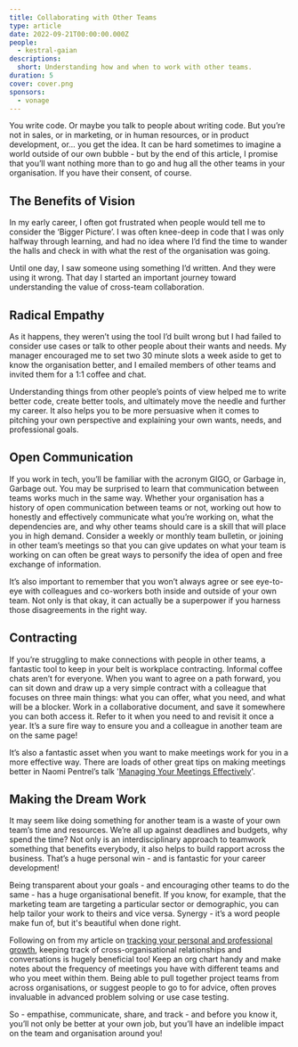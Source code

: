 ```yaml
---
title: Collaborating with Other Teams
type: article
date: 2022-09-21T00:00:00.000Z
people:
  - kestral-gaian
descriptions:
  short: Understanding how and when to work with other teams.
duration: 5
cover: cover.png
sponsors:
  - vonage
---
```

<sponsor-vonage-comms></sponsor-vonage-comms>

You write code. Or maybe you talk to people about writing code. But you’re not in sales, or in marketing, or in human resources, or in product development, or… you get the idea. It can be hard sometimes to imagine a world outside of our own bubble - but by the end of this article, I promise that you’ll want nothing more than to go and hug all the other teams in your organisation. If you have their consent, of course.

## The Benefits of Vision

In my early career, I often got frustrated when people would tell me to consider the ‘Bigger Picture’. I was often knee-deep in code that I was only halfway through learning, and had no idea where I’d find the time to wander the halls and check in with what the rest of the organisation was going.

Until one day, I saw someone using something I’d written. And they were using it wrong. That day I started an important journey toward understanding the value of cross-team collaboration.

## Radical Empathy

As it happens, they weren’t using the tool I’d built wrong but I had failed to consider use cases or talk to other people about their wants and needs. My manager encouraged me to set two 30 minute slots a week aside to get to know the organisation better, and I emailed members of other teams and invited them for a 1:1 coffee and chat.

Understanding things from other people’s points of view helped me to write better code, create better tools, and ultimately move the needle and further my career. It also helps you to be more persuasive when it comes to pitching your own perspective and explaining your own wants, needs, and professional goals.

<library-item path="articles/2022/power-of-persuasion"></library-item>

## Open Communication

If you work in tech, you’ll be familiar with the acronym GIGO, or Garbage in, Garbage out. You may be surprised to learn that communication between teams works much in the same way. Whether your organisation has a history of open communication between teams or not, working out how to honestly and effectively communicate what you’re working on, what the dependencies are, and why other teams should care is a skill that will place you in high demand. Consider a weekly or monthly team bulletin, or joining in other team’s meetings so that you can give updates on what your team is working on can often be great ways to personify the idea of open and free exchange of information.

<sponsor-vonage-video></sponsor-vonage-video>

It’s also important to remember that you won’t always agree or see eye-to-eye with colleagues and co-workers both inside and outside of your own team. Not only is that okay, it can actually be a superpower if you harness those disagreements in the right way.

<library-item path="videos/couch/productive-disagreements"></library-item>

## Contracting

If you’re struggling to make connections with people in other teams, a fantastic tool to keep in your belt is workplace contracting. Informal coffee chats aren’t for everyone. When you want to agree on a path forward, you can sit down and draw up a very simple contract with a colleague that focuses on three main things: what you can offer, what you need, and what will be a blocker. Work in a collaborative document, and save it somewhere you can both access it. Refer to it when you need to and revisit it once a year. It’s a sure fire way to ensure you and a colleague in another team are on the same page!

It’s also a fantastic asset when you want to make meetings work for you in a more effective way. There are loads of other great tips on making meetings better in Naomi Pentrel’s talk '[Managing Your Meetings Effectively](/library/effective-meetings)'.

## Making the Dream Work

It may seem like doing something for another team is a waste of your own team’s time and resources. We’re all up against deadlines and budgets, why spend the time? Not only is an interdisciplinary approach to teamwork something that benefits everybody, it also helps to build rapport across the business. That’s a huge personal win - and is fantastic for your career development!

Being transparent about your goals - and encouraging other teams to do the same - has a huge organisational benefit. If you know, for example, that the marketing team are targeting a particular sector or demographic, you can help tailor your work to theirs and vice versa. Synergy - it’s a word people make fun of, but it's beautiful when done right.

Following on from my article on [tracking your personal and professional growth](/library/understanding-personal-growth), keeping track of cross-organisational relationships and conversations is hugely beneficial too! Keep an org chart handy and make notes about the frequency of meetings you have with different teams and who you meet within them. Being able to pull together project teams from across organisations, or suggest people to go to for advice, often proves invaluable in advanced problem solving or use case testing.

<sponsor-vonage-blog></sponsor-vonage-blog>

So - empathise, communicate, share, and track - and before you know it, you’ll not only be better at your own job, but you’ll have an indelible impact on the team and organisation around you!
